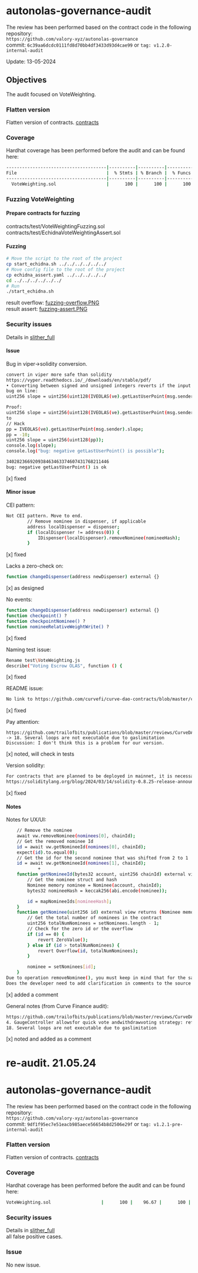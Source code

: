 # autonolas-governance-audit
The review has been performed based on the contract code in the following repository:<br>
`https://github.com/valory-xyz/autonolas-governance` <br>
commit: `6c39aa6dcdc0111fd8d70bb4df3433d93d4cae99` or `tag: v1.2.0-internal-audit` <br> 

Update: 13-05-2024  <br>

## Objectives
The audit focused on VoteWeighting. <BR>

### Flatten version
Flatten version of contracts. [contracts](https://github.com/valory-xyz/autonolas-governance/blob/main/audits/internal12/analysis/contracts)


### Coverage
Hardhat coverage has been performed before the audit and can be found here:
```sh
--------------------------------------|----------|----------|----------|----------|----------------|
File                                  |  % Stmts | % Branch |  % Funcs |  % Lines |Uncovered Lines |
--------------------------------------|----------|----------|----------|----------|----------------|
  VoteWeighting.sol                   |      100 |      100 |      100 |      100 |                |
```

### Fuzzing VoteWeighting

#### Prepare contracts for fuzzing
contracts/test/VoteWeightingFuzzing.sol <br>
contracts/test/EchidnaVoteWeightingAssert.sol <br> 

#### Fuzzing
```sh
# Move the script to the root of the project
cp start_echidna.sh ../../../../../../
# Move config file to the root of the project
cp echidna_assert.yaml ../../../../../
cd ../../../../../../
# Run 
./start_echidna.sh
```
result overflow: [fuzzing-overflow.PNG](https://github.com/valory-xyz/autonolas-governance/blob/main/audits/internal12/analysis/fuzzing/overflow/fuzzing-overflow.PNG) <br>
result assert: [fuzzing-assert.PNG](https://github.com/valory-xyz/autonolas-governance/blob/main/audits/internal12/analysis/fuzzing/overflow/fuzzing-assert.PNG)


### Security issues
Details in [slither_full](https://github.com/valory-xyz/autonolas-governance/blob/main/audits/internal12/analysis/slither_full.txt) <br>

#### Issue
Bug in viper->solidity conversion.
```sh
convert in viper more safe than solidity
https://vyper.readthedocs.io/_/downloads/en/stable/pdf/
• Converting between signed and unsigned integers reverts if the input is negative.
bug on line:
uint256 slope = uint256(uint128(IVEOLAS(ve).getLastUserPoint(msg.sender).slope));

Proof:
uint256 slope = uint256(uint128(IVEOLAS(ve).getLastUserPoint(msg.sender).slope));
to
// Hack
pp = IVEOLAS(ve).getLastUserPoint(msg.sender).slope;
pp = -10;
uint256 slope = uint256(uint128(pp));
console.log(slope);
console.log("bug: negative getLastUserPoint() is possible");

340282366920938463463374607431768211446
bug: negative getLastUserPoint() is ok
```
[x] fixed

#### Minor issue
CEI pattern: <br>
```sh
Not CEI pattern. Move to end.
        // Remove nominee in dispenser, if applicable
        address localDispenser = dispenser;
        if (localDispenser != address(0)) {
            IDispenser(localDispenser).removeNominee(nomineeHash);
        }

```
[x] fixed

Lacks a zero-check on: <br>
```sh
function changeDispenser(address newDispenser) external {}
```
[x] as designed

No events: <br>
```sh
function changeDispenser(address newDispenser) external {}
function checkpoint() ?
function checkpointNominee() ?
function nomineeRelativeWeightWrite() ?
```
[x] fixed

Naming test issue: <br>
```sh
Rename test\VoteWeighting.js
describe("Voting Escrow OLAS", function () {
```
[x] fixed

README issue: <br>
```sh
No link to https://github.com/curvefi/curve-dao-contracts/blob/master/contracts/GaugeController.vy
```
[x] fixed

Pay attention: <br>
```
https://github.com/trailofbits/publications/blob/master/reviews/CurveDAO.pdf -> 18. Several loops are not executable due to gaslimitation
Discussion: I don't think this is a problem for our version.
```
[x] noted, will check in tests

Version solidity: <br>
```sh
For contracts that are planned to be deployed in mainnet, it is necessary to use the features of the latest hard fork.
https://soliditylang.org/blog/2024/03/14/solidity-0.8.25-release-announcement/
```
[x] fixed

#### Notes
Notes for UX/UI:
```sh
    // Remove the nominee
    await vw.removeNominee(nominees[0], chainId);
    // Get the removed nominee Id
    id = await vw.getNomineeId(nominees[0], chainId);
    expect(id).to.equal(0);
    // Get the id for the second nominee that was shifted from 2 to 1
    id = await vw.getNomineeId(nominees[1], chainId);
            +
    function getNomineeId(bytes32 account, uint256 chainId) external view returns (uint256 id) {
        // Get the nominee struct and hash
        Nominee memory nominee = Nominee(account, chainId);
        bytes32 nomineeHash = keccak256(abi.encode(nominee));

        id = mapNomineeIds[nomineeHash];
    }
    function getNominee(uint256 id) external view returns (Nominee memory nominee) {
        // Get the total number of nominees in the contract
        uint256 totalNumNominees = setNominees.length - 1;
        // Check for the zero id or the overflow
        if (id == 0) {
            revert ZeroValue();
        } else if (id > totalNumNominees) {
            revert Overflow(id, totalNumNominees);
        }

        nominee = setNominees[id];
    }
Due to operation removeNominee(), you must keep in mind that for the same `id` there can be DIFFERENT(!) `nominee` in different time. ref: tests
Does the developer need to add clarification in comments to the source code? 
```
[x] added a comment

General notes (from Curve Finance audit): <br>
```sh
https://github.com/trailofbits/publications/blob/master/reviews/CurveDAO.pdf
4. GaugeController allowsfor quick vote andwithdrawvoting strategy: ref: source variable WEIGHT_VOTE_DELAY
18. Several loops are not executable due to gaslimitation
```
[x] noted and added as a comment

# re-audit. 21.05.24

# autonolas-governance-audit
The review has been performed based on the contract code in the following repository:<br>
`https://github.com/valory-xyz/autonolas-governance` <br>
commit: `9df1f95ec7e51eacb985aece56654b8d2506e29f` or `tag: v1.2.1-pre-internal-audit` <br> 

### Flatten version
Flatten version of contracts. [contracts](https://github.com/valory-xyz/autonolas-governance/blob/main/audits/internal12/analysis2/contracts)

### Coverage
Hardhat coverage has been performed before the audit and can be found here:
```sh
VoteWeighting.sol                   |      100 |    96.67 |      100 |    98.64 |    485,766,768 |
```

### Security issues
Details in [slither_full](https://github.com/valory-xyz/autonolas-governance/blob/main/audits/internal12/analysis/slither_full.txt) <br>
all false positive cases.

### Issue
No new issue.

